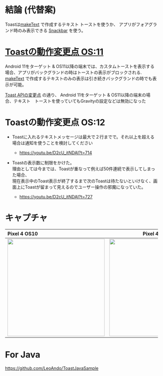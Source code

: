 # 結論 (代替案)

Toastは[makeText](https://developer.android.com/reference/kotlin/android/widget/Toast?hl=ja#maketext) で作成するテキスト トーストを使うか、
アプリがフォアグランド時のみ表示できる [Snackbar](https://developer.android.com/reference/com/google/android/material/snackbar/Snackbar) を使う。

# [Toastの動作変更点 OS:11](https://developer.android.com/about/versions/11/behavior-changes-11?hl=ja#toasts)

Android 11をターゲット & OS11以降の端末では、カスタムトーストを表示する場合、アプリがバックグランドの時はトーストの表示がブロックされる.<br>
[makeText](https://developer.android.com/reference/kotlin/android/widget/Toast?hl=ja#maketext) で作成するテキストのみの表示は引き続きバックグランドの時でも表示が可能。

[Toast APIの変更点](https://developer.android.com/about/versions/11/behavior-changes-11?hl=ja#text-toast-api-changes) の通り、
Android 11をターゲット & OS11以降の端末の場合、テキスト　トーストを使っていてもGravityの設定などは無効になった

# Toastの動作変更点 OS:12
- Toastに入れるテキストメッセージは最大で２行までで。それ以上を超える場合は通知を使うことを検討してください<br>
  - https://youtu.be/D2cU_itNDAI?t=714

- Toastの表示数に制限をかけた。 <br>理由としては今までは、Toastが重なって例えば50件連続で表示してしまった場合、<br>現在表示中のToast表示が終了するまで次のToastは待たないといけなく、画面上にToastが留まって見えるのでユーザー操作の邪魔になっていた。<br>
  -  https://youtu.be/D2cU_itNDAI?t=727

# キャプチャ

| Pixel 4 OS10 | Pixel 4 OS11 |
|:---|:---:|
| <img src="https://user-images.githubusercontent.com/16476224/117284945-5f325080-aea2-11eb-8278-c68feb8765a6.gif" width=320 /> | <img src="https://user-images.githubusercontent.com/16476224/117284926-58a3d900-aea2-11eb-9179-1294d8b03caf.gif" width=320 /> |

# For Java
https://github.com/LeoAndo/ToastJavaSample
